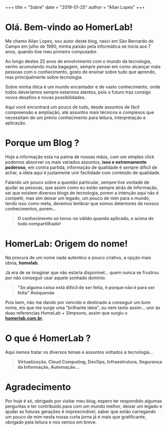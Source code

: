 +++
title = "Sobre"
date = "2019-01-25"
author = "Allan Lopes"
+++

# Olá. Bem-vindo ao HomerLab!

Me chamo Allan Lopes, sou autor deste blog, nasci em São Bernardo do Campo em julho de 1990, minha paixão pela informática se inicia aos 7 anos, quando tive meu primeiro computador.

Ao longo destes 25 anos de envolvimento com o mundo da tecnologia, venho acumulando muita bagagem, sempre pensei em como alcançar mais pessoas com o conhecimento, gosto de ensinar sobre tudo que aprendo, mas principalmente sobre tecnologia.

Sobre minha ótica é um mundo encantador e de vasto conhecimento, onde todos deveríamos sempre estarmos atentos, pois o futuro traz consigo novos desafios e novas possibilidades.

Aqui você encontrará um pouco de tudo, desde assuntos de fácil compreensão e ampliação, até assuntos mais técnicos e complexos que necessitam de um prévio conhecimento para leitura, interpretação e aplicação.

# Porque um Blog ?

Hoje a informação esta na palma de nossas mãos, com um simples click podemos absorver os mais variados assuntos, **isso e extremamente poderoso**, em contra partida, informação de qualidade é sempre difícil de achar, a ideia aqui é justamente unir facilidade com conteúdo de qualidade.

Falando um pouco sobre a questão particular, sempre tive vontade de ajudar as pessoas, que assim como eu estão sempre atrás de informação, sei que existem diversos blogs de tecnologia, porem a intenção aqui não é competir, mas sim deixar um legado, um pouco de mim para o mundo, tendo isso como meta, devemos lembrar que somos detentores de nossos conhecimentos, porem...

> **O conhecimento só torna-se válido quando aplicado, e acima de tudo compartilhado!**

# HomerLab: Origem do nome!

Na procura de um nome nada autentico e pouco criativo, a opção mais obvia, **homelab.**

Já era de se imaginar que não estaria disponível... quem nunca se frustrou por não conseguir usar aquele sonhado domínio.

> **"Se alguma coisa está difícil de ser feita, é porque não é para ser feita" #sóquenão**

Pois bem, não me dando por vencido e destinado a conseguir um bom nome, eis que me surge uma "brilhante ideia", ou nem tanto assim... unir às duas referencias HomeLab + Simpsons, assim que surgiu o [**homerlab.com.br**](https://homerlab.com.br/).

# O que é HomerLab ?

Aqui iremos tratar os diversos temas e assuntos voltados a tecnologia...

> **Virtualização, Cloud Computing, DevOps, Infraestrutura, Segurança da Informação, Automação...**

# Agradecimento

Por hoje é só, obrigado por visitar meu blog, espero ter respondido algumas perguntas e ter contribuído para com um mundo melhor, deixar um legado e ajudar as futuras gerações é imprescindível, saber que estão carregando um pouco de mim nesta nossa curta jorna já é mais que gratificante, obrigado pela leitura e nos vemos em breve.
